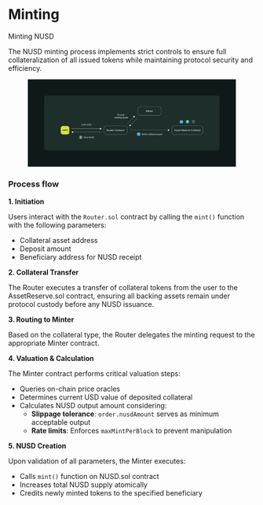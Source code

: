 # Minting

Minting NUSD

The NUSD minting process implements strict controls to ensure full collateralization of all issued tokens while maintaining protocol security and efficiency.

<figure><img src="../.gitbook/assets/Yield_2_1920.png" alt=""><figcaption></figcaption></figure>

### Process flow

**1. Initiation**

Users interact with the `Router.sol` contract by calling the `mint()` function with the following parameters:

* Collateral asset address
* Deposit amount
* Beneficiary address for NUSD receipt

**2. Collateral Transfer**

The Router executes a transfer of collateral tokens from the user to the AssetReserve.sol contract, ensuring all backing assets remain under protocol custody before any NUSD issuance.

**3. Routing to  Minter**

Based on the collateral type, the Router delegates the minting request to the appropriate Minter contract.&#x20;

**4. Valuation & Calculation**

The Minter contract performs critical valuation steps:

* Queries on-chain price oracles&#x20;
* Determines current USD value of deposited collateral
* Calculates NUSD output amount considering:
  * **Slippage tolerance**: `order.nusdAmount` serves as minimum acceptable output
  * **Rate limits**: Enforces `maxMintPerBlock` to prevent manipulation

**5. NUSD Creation**

Upon validation of all parameters, the Minter executes:

* Calls `mint()` function on NUSD.sol contract
* Increases total NUSD supply atomically
* Credits newly minted tokens to the specified beneficiary
